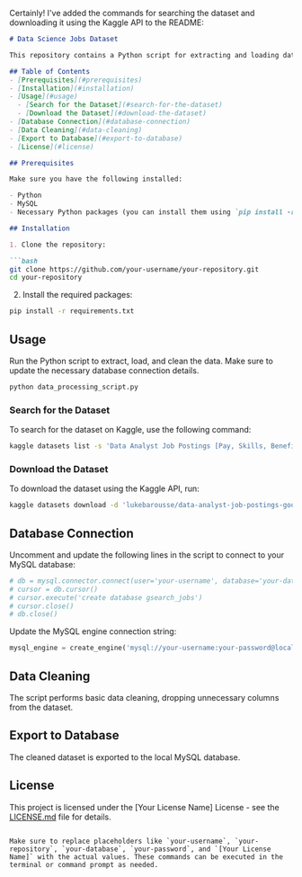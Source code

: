 Certainly! I've added the commands for searching the dataset and downloading it using the Kaggle API to the README:

```markdown
# Data Science Jobs Dataset

This repository contains a Python script for extracting and loading data related to data science job postings from a zip file into a MySQL database.

## Table of Contents
- [Prerequisites](#prerequisites)
- [Installation](#installation)
- [Usage](#usage)
  - [Search for the Dataset](#search-for-the-dataset)
  - [Download the Dataset](#download-the-dataset)
- [Database Connection](#database-connection)
- [Data Cleaning](#data-cleaning)
- [Export to Database](#export-to-database)
- [License](#license)

## Prerequisites

Make sure you have the following installed:

- Python
- MySQL
- Necessary Python packages (you can install them using `pip install -r requirements.txt`)

## Installation

1. Clone the repository:

```bash
git clone https://github.com/your-username/your-repository.git
cd your-repository
```

2. Install the required packages:

```bash
pip install -r requirements.txt
```

## Usage

Run the Python script to extract, load, and clean the data. Make sure to update the necessary database connection details.

```bash
python data_processing_script.py
```

### Search for the Dataset

To search for the dataset on Kaggle, use the following command:

```bash
kaggle datasets list -s 'Data Analyst Job Postings [Pay, Skills, Benefits]'
```

### Download the Dataset

To download the dataset using the Kaggle API, run:

```bash
kaggle datasets download -d 'lukebarousse/data-analyst-job-postings-google-search'
```

## Database Connection

Uncomment and update the following lines in the script to connect to your MySQL database:

```python
# db = mysql.connector.connect(user='your-username', database='your-database', password='your-password')
# cursor = db.cursor()
# cursor.execute('create database gsearch_jobs')
# cursor.close()
# db.close()
```

Update the MySQL engine connection string:

```python
mysql_engine = create_engine('mysql://your-username:your-password@localhost:3306/gsearch_jobs')
```

## Data Cleaning

The script performs basic data cleaning, dropping unnecessary columns from the dataset.

## Export to Database

The cleaned dataset is exported to the local MySQL database.

## License

This project is licensed under the [Your License Name] License - see the [LICENSE.md](LICENSE.md) file for details.
```

Make sure to replace placeholders like `your-username`, `your-repository`, `your-database`, `your-password`, and `[Your License Name]` with the actual values. These commands can be executed in the terminal or command prompt as needed.
